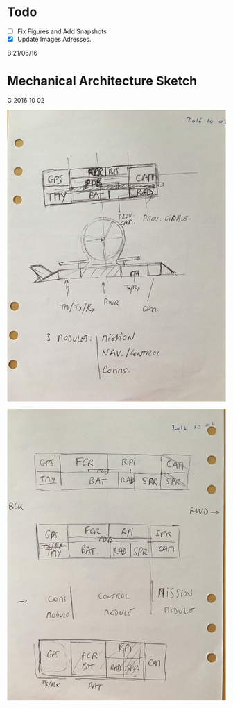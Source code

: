 # Todo
- [ ] Fix Figures and Add Snapshots
- [x] Update Images Adresses.

B 21/06/16
# Mechanical Architecture Sketch

G 2016 10 02

![Mechanical Architecure Concept 1/2](https://github.com/M3CPR0J3CT/MEC/blob/69107563524fb4fff674b71eadf5f64465f500de/Images/IMG_4999.jpg)

![Mechanical Architecure Concept 2/2](https://github.com/M3CPR0J3CT/MEC/blob/69107563524fb4fff674b71eadf5f64465f500de/Images/IMG_4998.jpg)
